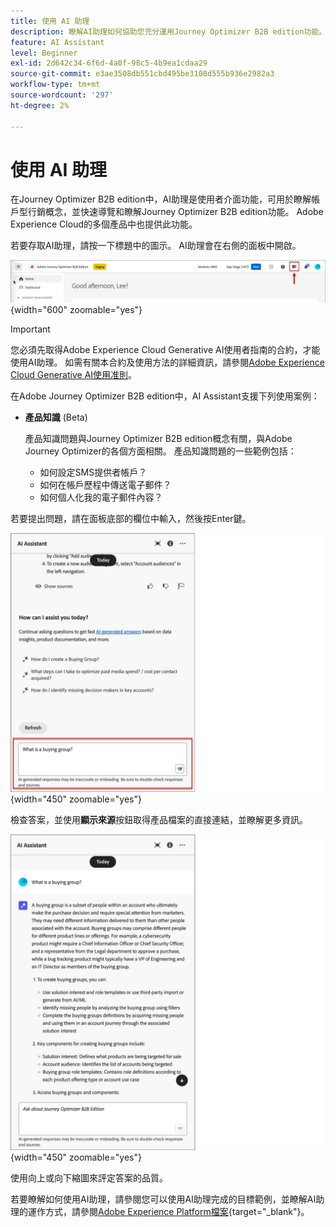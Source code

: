 ```yaml
---
title: 使用 AI 助理
description: 瞭解AI助理如何協助您充分運用Journey Optimizer B2B edition功能。
feature: AI Assistant
level: Beginner
exl-id: 2d642c34-6f6d-4a0f-98c5-4b9ea1cdaa29
source-git-commit: e3ae3508db551cbd495be3108d555b936e2982a3
workflow-type: tm+mt
source-wordcount: '297'
ht-degree: 2%

---
```


# 使用 AI 助理

在Journey Optimizer B2B edition中，AI助理是使用者介面功能，可用於瞭解帳戶型行銷概念，並快速導覽和瞭解Journey Optimizer B2B edition功能<!-- get operational insights for your specific environment -->。 Adobe Experience Cloud的多個產品中也提供此功能。

若要存取AI助理，請按一下標題中的圖示。 AI助理會在右側的面板中開啟。

![按一下圖示以存取AI助理](./assets/ai-assistant-icon-header.png){width="600" zoomable="yes"}

>[!IMPORTANT]
>
>您必須先取得Adobe Experience Cloud Generative AI使用者指南的合約，才能使用AI助理。 如需有關本合約及使用方法的詳細資訊，請參閱[Adobe Experience Cloud Generative AI使用准則](https://www.adobe.com/tw/legal/licenses-terms/adobe-dx-gen-ai-user-guidelines.html)。

在Adobe Journey Optimizer B2B edition中，AI Assistant支援下列使用案例：

* **產品知識** (Beta)

  產品知識問題與Journey Optimizer B2B edition概念有關，與Adobe Journey Optimizer的各個方面相關。 產品知識問題的一些範例包括：

   * 如何設定SMS提供者帳戶？
   * 如何在帳戶歷程中傳送電子郵件？
   * 如何個人化我的電子郵件內容？

<!-- 
* **Operational insights** in journeys (Beta)

    Operational insight questions are about the journey objects in your organization's sandbox. Some examples of operational insight questions or prompts include:

    * How many live journeys do I have in Adobe Journey Optimizer?
    * Give me a list of all the scheduled journeys
    * How many Journeys have been created in the last 7 days?

    >[!NOTE]
    >
    >The only Adobe Journey Optimizer B2B Edition object you have access to ask the AI Assistant operational insights questions about is **Journeys**. It will only have data for the sandbox you are currently in.
-->
若要提出問題，請在面板底部的欄位中輸入，然後按Enter鍵。

![在文字方塊中輸入問題](./assets/ai-assistant-ask-question.png){width="450" zoomable="yes"}

檢查答案，並使用&#x200B;**顯示來源**&#x200B;按鈕取得產品檔案的直接連結，並瞭解更多資訊。

![來自AI Assistant查詢的結果](./assets/ai-assistant-answer.png){width="450" zoomable="yes"}

使用向上或向下縮圖來評定答案的品質。

若要瞭解如何使用AI助理，請參閱您可以使用AI助理完成的目標範例，並瞭解AI助理的運作方式，請參閱[Adobe Experience Platform檔案](https://experienceleague.adobe.com/en/docs/experience-platform/ai-assistant/home){target="_blank"}。
